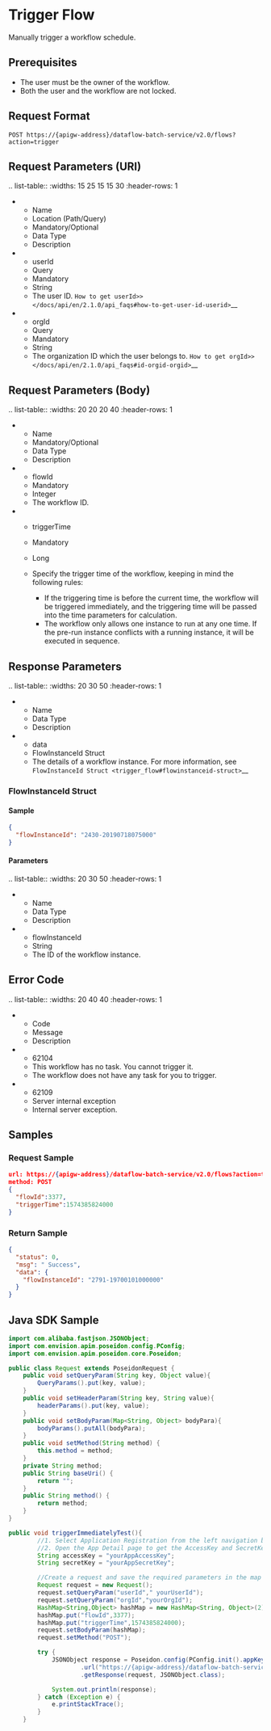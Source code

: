 # Trigger Flow

Manually trigger a workflow schedule.

## Prerequisites

- The user must be the owner of the workflow.
- Both the user and the workflow are not locked.

## Request Format

```
POST https://{apigw-address}/dataflow-batch-service/v2.0/flows?action=trigger
```

## Request Parameters (URI)

.. list-table::
   :widths: 15 25 15 15 30
   :header-rows: 1

   * - Name
     - Location (Path/Query)
     - Mandatory/Optional
     - Data Type
     - Description
   * - userId
     - Query
     - Mandatory
     - String
     - The user ID. `How to get userId>> </docs/api/en/2.1.0/api_faqs#how-to-get-user-id-userid>`__
   * - orgId
     - Query
     - Mandatory
     - String
     - The organization ID which the user belongs to. `How to get orgId>> </docs/api/en/2.1.0/api_faqs#id-orgid-orgid>`__

## Request Parameters (Body)

.. list-table::
   :widths: 20 20 20 40
   :header-rows: 1

   * - Name
     - Mandatory/Optional
     - Data Type
     - Description
   * - flowId
     - Mandatory
     - Integer
     - The workflow ID.
   * - triggerTime
     - Mandatory
     - Long
     - Specify the trigger time of the workflow, keeping in mind the following rules:

       + If the triggering time is before the current time, the workflow will be triggered immediately, and the triggering time will be passed into the time parameters for calculation.
       + The workflow only allows one instance to run at any one time. If the pre-run instance conflicts with a running instance, it will be executed in sequence.


## Response Parameters

.. list-table::
   :widths: 20 30 50
   :header-rows: 1

   * - Name
     - Data Type
     - Description
   * - data
     - FlowInstanceId Struct
     - The details of a workflow instance. For more information, see `FlowInstanceId Struct <trigger_flow#flowinstanceid-struct>`__

### FlowInstanceId Struct

#### Sample
```json
{
  "flowInstanceId": "2430-20190718075000"
}
```

#### Parameters

.. list-table::
   :widths: 20 30 50
   :header-rows: 1

   * - Name
     - Data Type
     - Description
   * - flowInstanceId
     - String
     - The ID of the workflow instance.

## Error Code

.. list-table::
   :widths: 20 40 40
   :header-rows: 1

   * - Code
     - Message
     - Description
   * - 62104
     - This workflow has no task. You cannot trigger it.
     - The workflow does not have any task for you to trigger.
   * - 62109
     - Server internal exception
     - Internal server exception.

## Samples

### Request Sample
```json
url: https://{apigw-address}/dataflow-batch-service/v2.0/flows?action=trigger&userId=yourUserId&orgId=yourOrgId
method: POST
{
  "flowId":3377,
  "triggerTime":1574385824000
}
```

### Return Sample

```json
{
  "status": 0,
  "msg": " Success",
  "data": {
    "flowInstanceId": "2791-19700101000000"
  }
}
```



## Java SDK Sample

```java
import com.alibaba.fastjson.JSONObject;
import com.envision.apim.poseidon.config.PConfig;
import com.envision.apim.poseidon.core.Poseidon;

public class Request extends PoseidonRequest {
    public void setQueryParam(String key, Object value){
        QueryParams().put(key, value);
    }
    public void setHeaderParam(String key, String value){
        headerParams().put(key, value);
    }
    public void setBodyParam(Map<String, Object> bodyPara){
        bodyParams().putAll(bodyPara);
    }
    public void setMethod(String method) {
        this.method = method;
    }
    private String method;
    public String baseUri() {
        return "";
    }
    public String method() {
        return method;
    }
}

public void triggerImmediatelyTest(){
        //1. Select Application Registration from the left navigation bar of EnOS Console.
        //2. Open the App Detail page to get the AccessKey and SecretKey of the application.
        String accessKey = "yourAppAccessKey";
        String secretKey = "yourAppSecretKey";

        //Create a request and save the required parameters in the map of the Query.
        Request request = new Request();
        request.setQueryParam("userId"," yourUserId");
        request.setQueryParam("orgId","yourOrgId");
        HashMap<String,Object> hashMap = new HashMap<String, Object>(2);
        hashMap.put("flowId",3377);
        hashMap.put("triggerTime",1574385824000);
        request.setBodyParam(hashMap);
        request.setMethod("POST");

        try {
            JSONObject response = Poseidon.config(PConfig.init().appKey(accessKey).appSecret(secretKey).debug())
                    .url("https://{apigw-address}/dataflow-batch-service/v2.0/ flows?action=trigger")
                    .getResponse(request, JSONObject.class);

            System.out.println(response);
        } catch (Exception e) {
            e.printStackTrace();
        }
    }
```
